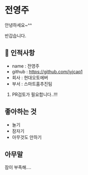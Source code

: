 # 전영주
안녕하세요~^^

반갑습니다.

## 🥸 인적사항
  
- name : 전영주
- github : https://github.com/jyjcap1
- 회사 : 현대오토에버
- 부서 : 스마트홈추진팀


1. PR검토가 필요합니다..!!!

## 좋아하는 것

- 놀기
- 잠자기
- 아무것도 안하기

##  아무말
잠이 부족해....
